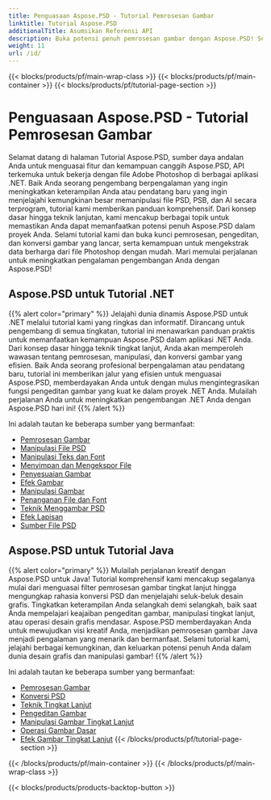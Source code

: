 ```yaml
---
title: Penguasaan Aspose.PSD - Tutorial Pemrosesan Gambar
linktitle: Tutorial Aspose.PSD
additionalTitle: Asumsikan Referensi API
description: Buka potensi penuh pemrosesan gambar dengan Aspose.PSD! Selami tutorial komprehensif kami untuk mendapatkan wawasan ahli dan panduan langsung.
weight: 11
url: /id/
---
```


{{< blocks/products/pf/main-wrap-class >}}
{{< blocks/products/pf/main-container >}}
{{< blocks/products/pf/tutorial-page-section >}}

# Penguasaan Aspose.PSD - Tutorial Pemrosesan Gambar


Selamat datang di halaman Tutorial Aspose.PSD, sumber daya andalan Anda untuk menguasai fitur dan kemampuan canggih Aspose.PSD, API terkemuka untuk bekerja dengan file Adobe Photoshop di berbagai aplikasi .NET. Baik Anda seorang pengembang berpengalaman yang ingin meningkatkan keterampilan Anda atau pendatang baru yang ingin menjelajahi kemungkinan besar memanipulasi file PSD, PSB, dan AI secara terprogram, tutorial kami memberikan panduan komprehensif. Dari konsep dasar hingga teknik lanjutan, kami mencakup berbagai topik untuk memastikan Anda dapat memanfaatkan potensi penuh Aspose.PSD dalam proyek Anda. Selami tutorial kami dan buka kunci pemrosesan, pengeditan, dan konversi gambar yang lancar, serta kemampuan untuk mengekstrak data berharga dari file Photoshop dengan mudah. Mari memulai perjalanan untuk meningkatkan pengalaman pengembangan Anda dengan Aspose.PSD!

## Aspose.PSD untuk Tutorial .NET
{{% alert color="primary" %}}
Jelajahi dunia dinamis Aspose.PSD untuk .NET melalui tutorial kami yang ringkas dan informatif. Dirancang untuk pengembang di semua tingkatan, tutorial ini menawarkan panduan praktis untuk memanfaatkan kemampuan Aspose.PSD dalam aplikasi .NET Anda. Dari konsep dasar hingga teknik tingkat lanjut, Anda akan memperoleh wawasan tentang pemrosesan, manipulasi, dan konversi gambar yang efisien. Baik Anda seorang profesional berpengalaman atau pendatang baru, tutorial ini memberikan jalur yang efisien untuk menguasai Aspose.PSD, memberdayakan Anda untuk dengan mulus mengintegrasikan fungsi pengeditan gambar yang kuat ke dalam proyek .NET Anda. Mulailah perjalanan Anda untuk meningkatkan pengembangan .NET Anda dengan Aspose.PSD hari ini!
{{% /alert %}}

Ini adalah tautan ke beberapa sumber yang bermanfaat:
 
- [Pemrosesan Gambar](./net/image-processing/)
- [Manipulasi File PSD](./net/psd-file-manipulation/)
- [Manipulasi Teks dan Font](./net/text-and-font-manipulation/)
- [Menyimpan dan Mengekspor File](./net/file-saving-and-exporting/)
- [Penyesuaian Gambar](./net/image-adjustment/)
- [Efek Gambar](./net/image-effects/)
- [Manipulasi Gambar](./net/image-manipulation/)
- [Penanganan File dan Font](./net/file-and-font-handling/)
- [Teknik Menggambar PSD](./net/psd-drawing-techniques/)
- [Efek Lapisan](./net/layer-effects/)
- [Sumber File PSD](./net/psd-file-resources/)


## Aspose.PSD untuk Tutorial Java
{{% alert color="primary" %}}
Mulailah perjalanan kreatif dengan Aspose.PSD untuk Java! Tutorial komprehensif kami mencakup segalanya mulai dari menguasai filter pemrosesan gambar tingkat lanjut hingga mengungkap rahasia konversi PSD dan menjelajahi seluk-beluk desain grafis. Tingkatkan keterampilan Anda selangkah demi selangkah, baik saat Anda mempelajari keajaiban pengeditan gambar, manipulasi tingkat lanjut, atau operasi desain grafis mendasar. Aspose.PSD memberdayakan Anda untuk mewujudkan visi kreatif Anda, menjadikan pemrosesan gambar Java menjadi pengalaman yang menarik dan bermanfaat. Selami tutorial kami, jelajahi berbagai kemungkinan, dan keluarkan potensi penuh Anda dalam dunia desain grafis dan manipulasi gambar!
{{% /alert %}}

Ini adalah tautan ke beberapa sumber yang bermanfaat:

- [Pemrosesan Gambar](./java/image-processing/)
- [Konversi PSD](./java/psd-conversion/)
- [Teknik Tingkat Lanjut](./java/advanced-techniques/)
- [Pengeditan Gambar](./java/image-editing/)
- [Manipulasi Gambar Tingkat Lanjut](./java/advanced-image-manipulation/)
- [Operasi Gambar Dasar](./java/basic-image-operations/)
- [Efek Gambar Tingkat Lanjut](./java/advanced-image-effects/)
{{< /blocks/products/pf/tutorial-page-section >}}

{{< /blocks/products/pf/main-container >}}
{{< /blocks/products/pf/main-wrap-class >}}

{{< blocks/products/products-backtop-button >}}
